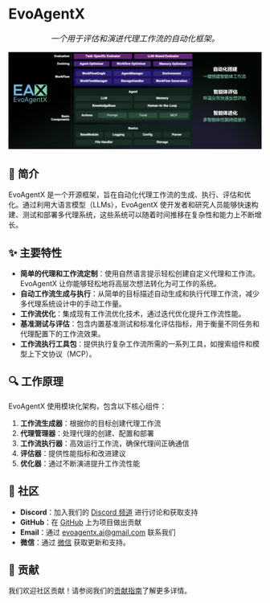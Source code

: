 # **EvoAgentX**

<p align="center" style="font-size: 1.0rem;">
  <em>一个用于评估和演进代理工作流的自动化框架。</em>
</p>

<p align="center">
  <img src="./assets/framework_zh.jpg">
</p>


## 🚀 简介

EvoAgentX 是一个开源框架，旨在自动化代理工作流的生成、执行、评估和优化。通过利用大语言模型（LLMs），EvoAgentX 使开发者和研究人员能够快速构建、测试和部署多代理系统，这些系统可以随着时间推移在复杂性和能力上不断增长。

## ✨ 主要特性

- **简单的代理和工作流定制**：使用自然语言提示轻松创建自定义代理和工作流。EvoAgentX 让你能够轻松地将高层次想法转化为可工作的系统。
- **自动工作流生成与执行**：从简单的目标描述自动生成和执行代理工作流，减少多代理系统设计中的手动工作量。
- **工作流优化**：集成现有工作流优化技术，通过迭代优化提升工作流性能。
- **基准测试与评估**：包含内置基准测试和标准化评估指标，用于衡量不同任务和代理配置下的工作流效果。
- **工作流执行工具包**：提供执行复杂工作流所需的一系列工具，如搜索组件和模型上下文协议（MCP）。

## 🔍 工作原理

EvoAgentX 使用模块化架构，包含以下核心组件：

1. **工作流生成器**：根据你的目标创建代理工作流
2. **代理管理器**：处理代理的创建、配置和部署
3. **工作流执行器**：高效运行工作流，确保代理间正确通信
4. **评估器**：提供性能指标和改进建议
5. **优化器**：通过不断演进提升工作流性能

## 👥 社区

- **Discord**：加入我们的 [Discord 频道](https://discord.gg/SUEkfTYn) 进行讨论和获取支持
- **GitHub**：在 [GitHub](https://github.com/EvoAgentX/EvoAgentX/) 上为项目做出贡献
- **Email**：通过 [evoagentx.ai@gmail.com](mailto:evoagentx.ai@gmail.com) 联系我们
- **微信**：通过 [微信](https://github.com/EvoAgentX/EvoAgentX/blob/main/assets/wechat_info.md) 获取更新和支持。

## 🤝 贡献

我们欢迎社区贡献！请参阅我们的[贡献指南](https://github.com/EvoAgentX/EvoAgentX/blob/main/CONTRIBUTING.md)了解更多详情。
